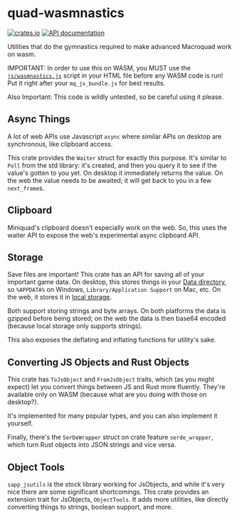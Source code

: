 # quad-wasmnastics

[![crates.io](https://img.shields.io/crates/v/quad-wasmnastics)](https://crates.io/crates/quad-wasmnastics)
[![API documentation](https://docs.rs/quad-wasmnastics/badge.svg)](https://docs.rs/quad-wasmnastics/)

Utilities that do the gymnastics required to make advanced Macroquad work on wasm.

IMPORTANT: In order to use this on WASM, you MUST use the [`js/wasmnastics.js`](https://github.com/gamma-delta/quad-wasmnastics/blob/main/js/wasmnastics.js) script in your HTML file before any WASM code is run! Put it right after your `mq_js_bundle.js` for best results.

Also Important: This code is wildly untested, so be careful using it please.

## Async Things

A lot of web APIs use Javascript `async` where similar APIs on desktop are synchronous, like clipboard access.

This crate provides the `Waiter` struct for exactly this purpose. It's similar to `Poll` from the std library: it's created,
and then you query it to see if the value's gotten to you yet. On desktop it immediately returns the value.
On the web the value needs to be awaited; it will get back to you in a few `next_frame`s.

## Clipboard

Miniquad's clipboard doesn't especially work on the web. So, this uses the waiter API to expose the web's experimental
async clipboard API.

## Storage

Save files are important! This crate has an API for saving all of your important game data. On desktop, this stores things in your [Data directory](https://docs.rs/dirs/3.0.2/dirs/fn.data_dir.html), so `%APPDATA%` on Windows, `Library/Application Support` on Mac, etc. On the web, it stores it in [local storage](https://developer.mozilla.org/en-US/docs/Web/API/Window/localStorage).

Both support storing strings and byte arrays. On both platforms the data is gzipped before being stored; on the web the data is then base64 encoded (because local storage only supports strings).

This also exposes the deflating and inflating functions for utility's sake.

## Converting JS Objects and Rust Objects

This crate has `ToJsObject` and `FromJsObject` traits, which (as you might expect) let you convert things between
JS and Rust more fluently. They're available only on WASM (because what are you doing with those on desktop?).

It's implemented for many popular types, and you can also implement it yourself.

Finally, there's the `SerDeWrapper` struct on crate feature `serde_wrapper`, which turn Rust objects into JSON strings and vice versa.

## Object Tools

`sapp_jsutils` is the stock library working for JsObjects, and while it's very nice there are some significant shortcomings.
This crate provides an extension trait for JsObjects, `ObjectTools`. It adds more utilities, like directly converting things to strings,
boolean support, and more.
